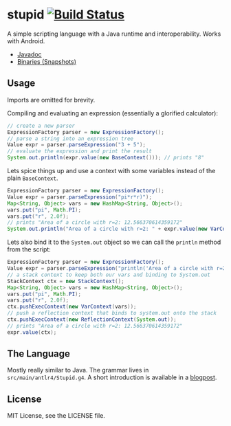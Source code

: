 stupid [![Build Status](https://travis-ci.org/madisp/stupid.png?branch=master)](https://travis-ci.org/madisp/stupid)
======

A simple scripting language with a Java runtime and interoperability. Works with Android.

* [Javadoc](http://madisp.com/stupid)
* [Binaries (Snapshots)](https://oss.sonatype.org/content/repositories/snapshots/com/madisp/stupid/stupid/)

Usage
-----

Imports are omitted for brevity.

Compiling and evaluating an expression (essentially a glorified calculator):

```java
// create a new parser
ExpressionFactory parser = new ExpressionFactory();
// parse a string into an expression tree
Value expr = parser.parseExpression("3 + 5");
// evaluate the expression and print the result
System.out.println(expr.value(new BaseContext())); // prints "8"
```

Lets spice things up and use a context with some variables instead of the plain `BaseContext`.

```java
ExpressionFactory parser = new ExpressionFactory();
Value expr = parser.parseExpression("pi*r*r)");
Map<String, Object> vars = new HashMap<String, Object>();
vars.put("pi", Math.PI);
vars.put("r", 2.0f);
// prints "Area of a circle with r=2: 12.566370614359172"
System.out.println("Area of a circle with r=2: " + expr.value(new VarContext(vars)));
```

Lets also bind it to the `System.out` object so we can call the `println` method from the script:

```java
ExpressionFactory parser = new ExpressionFactory();
Value expr = parser.parseExpression("println('Area of a circle with r=2: ' + pi*r*r)");
// a stack context to keep both our vars and binding to System.out
StackContext ctx = new StackContext();
Map<String, Object> vars = new HashMap<String, Object>();
vars.put("pi", Math.PI);
vars.put("r", 2.0f);
ctx.pushExecContext(new VarContext(vars));
// push a reflection context that binds to system.out onto the stack
ctx.pushExecContext(new ReflectionContext(System.out));
// prints "Area of a circle with r=2: 12.566370614359172"
expr.value(ctx);
```

The Language
------------

Mostly really similar to Java. The grammar lives in `src/main/antlr4/Stupid.g4`. A short introduction is available in a [blogpost](http://madisp.com/stupid/2013/12/27/about-stupid.html).

License
-------

MIT License, see the LICENSE file.